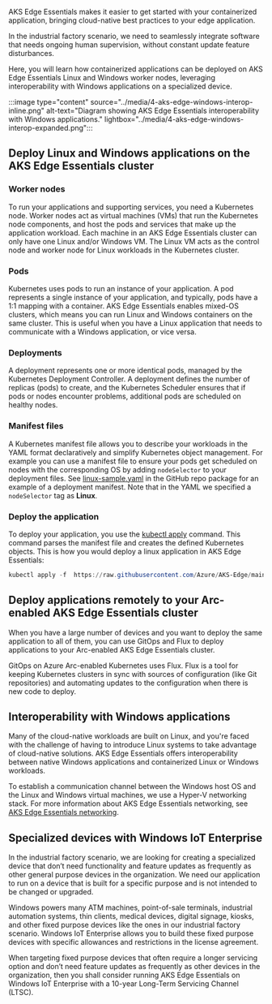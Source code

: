 AKS Edge Essentials makes it easier to get started with your containerized application, bringing cloud-native best practices to your edge application.

In the industrial factory scenario, we need to seamlessly integrate software that needs ongoing human supervision, without constant update feature disturbances.

Here, you will learn how containerized applications can be deployed on AKS Edge Essentials Linux and Windows worker nodes, leveraging interoperability with Windows applications on a specialized device.

:::image type="content" source="../media/4-aks-edge-windows-interop-inline.png" alt-text="Diagram showing AKS Edge Essentials interoperability with Windows applications." lightbox="../media/4-aks-edge-windows-interop-expanded.png":::

## Deploy Linux and Windows applications on the AKS Edge Essentials cluster

### Worker nodes

To run your applications and supporting services, you need a Kubernetes node. Worker nodes act as virtual machines (VMs) that run the Kubernetes node components, and host the pods and services that make up the application workload. Each machine in an AKS Edge Essentials cluster can only have one Linux and/or Windows VM. The Linux VM acts as the control node and worker node for Linux workloads in the Kubernetes cluster.

### Pods

Kubernetes uses pods to run an instance of your application. A pod represents a single instance of your application, and typically, pods have a 1:1 mapping with a container. AKS Edge Essentials enables mixed-OS clusters, which means you can run Linux and Windows containers on the same cluster. This is useful when you have a Linux application that needs to communicate with a Windows application, or vice versa.

### Deployments

A deployment represents one or more identical pods, managed by the Kubernetes Deployment Controller. A deployment defines the number of replicas (pods) to create, and the Kubernetes Scheduler ensures that if pods or nodes encounter problems, additional pods are scheduled on healthy nodes.

### Manifest files

A Kubernetes manifest file allows you to describe your workloads in the YAML format declaratively and simplify Kubernetes object management. For example you can use a manifest file to ensure your pods get scheduled on nodes with the corresponding OS by adding `nodeSelector` to your deployment files. See [linux-sample.yaml](https://github.com/Azure/AKS-Edge/blob/main/samples/others/linux-sample.yaml) in the GitHub repo package for an example of a deployment manifest. Note that in the YAML we specified a `nodeSelector` tag as **Linux**.

### Deploy the application

To deploy your application, you use the [kubectl apply](https://kubernetes.io/docs/reference/generated/kubectl/kubectl-commands#apply) command. This command parses the manifest file and creates the defined Kubernetes objects. This is how you would deploy a linux application in AKS Edge Essentials:

```powershell
kubectl apply -f  https://raw.githubusercontent.com/Azure/AKS-Edge/main/samples/others/linux-sample.yaml
```

## Deploy applications remotely to your Arc-enabled AKS Edge Essentials cluster

When you have a large number of devices and you want to deploy the same application to all of them, you can use GitOps and Flux to deploy applications to your Arc-enabled AKS Edge Essentials cluster.

GitOps on Azure Arc-enabled Kubernetes uses Flux. Flux is a tool for keeping Kubernetes clusters in sync with sources of configuration (like Git repositories) and automating updates to the configuration when there is new code to deploy.

## Interoperability with Windows applications

Many of the cloud-native workloads are built on Linux, and you're faced with the challenge of having to introduce Linux systems to take advantage of cloud-native solutions. AKS Edge Essentials offers interoperability between native Windows applications and containerized Linux or Windows workloads.

To establish a communication channel between the Windows host OS and the Linux and Windows virtual machines, we use a Hyper-V networking stack. For more information about AKS Edge Essentials networking, see [AKS Edge Essentials networking](/azure/aks/hybrid/aks-edge-concept-networking).

## Specialized devices with Windows IoT Enterprise

In the industrial factory scenario, we are looking for creating a specialized device that don’t need functionality and feature updates as frequently as other general purpose devices in the organization. We need our application to run on a device that is built for a specific purpose and is not intended to be changed or upgraded.

Windows powers many ATM machines, point-of-sale terminals, industrial automation systems, thin clients, medical devices, digital signage, kiosks, and other fixed purpose devices like the ones in our industrial factory scenario. Windows IoT Enterprise allows you to build these fixed purpose devices with specific allowances and restrictions in the license agreement.

When targeting fixed purpose devices that often require a longer servicing option and don’t need feature updates as frequently as other devices in the organization, then you shall consider running AKS Edge Essentials on Windows IoT Enterprise with a 10-year Long-Term Servicing Channel (LTSC).